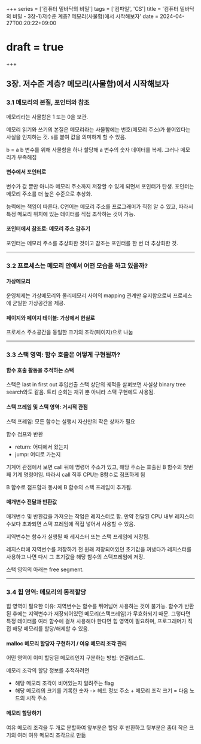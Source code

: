 +++
series = ['컴퓨터 밑바닥의 비밀']
tags = ['컴파일', 'CS']
title = '컴퓨터 밑바닥의 비밀 - 3장-1)저수준 계층? 메모리(사물함)에서 시작해보자'
date = 2024-04-27T00:20:22+09:00
# draft = true
+++
## 3장. 저수준 계층? 메모리(사물함)에서 시작해보자

### 3.1 메모리의 본질, 포인터와 참조

메모리라는 사물함은 1 또는 0을 보관.

메모리 읽기와 쓰기의 본질은 메모리라는 사물함에는 번호(메모리 주소)가 붙어있다는 사실을 인지하는 것. 
`$`를 붙여 값을 의미하게 할 수 있음. 

b = a
b 변수를 위해 사물함을 하나 할당해 a 변수의 숫자 데이터를 복제.
그러나 메모리가 부족해짐

#### 변수에서 포인터로
변수가 값 뿐만 아니라 메모리 주소까지 저장할 수 있게 되면서 포인터가 탄생.
포인터는 메모리 주소를 더 높은 수준으로 추상화.

능력에는 책임이 따른다.
C언어는 메모리 주소를 프로그래머가 직접 알 수 있고, 
따라서 특정 메모리 위치에 있는 데이터를 직접 조작하는 것이 가능.

#### 포인터에서 참조로: 메모리 주소 감추기
포인터는 메모리 주소를 추상화한 것이고 
참조는 포인터를 한 번 더 추상화한 것.

---
### 3.2 프로세스는 메모리 안에서 어떤 모습을 하고 있을까?
#### 가상메모리
운영체제는 가상메모리와 물리메모리 사이의 mapping 관계만 유지함으로써
프로세스에 균일한 가상공간을 제공.

#### 페이지와 페이지 테이블: 가상에서 현실로
프로세스 주소공간을 동일한 크기의 조각(페이지)으로 나눔

---
### 3.3 스택 영역: 함수 호출은 어떻게 구현될까?

#### 함수 호출 활동을 추적하는 스택
스택은 last in first out 후입선출
스택 상단의 궤적을 살펴보면 사실상 binary tree search와도 같음.
트리 순회는 재귀 뿐 아니라 스택 구현에도 사용됨.

#### 스택 프레임 및 스택 영역: 거시적 관점
스택 프레임: 모든 함수는 실행시 자신만의 작은 상자가 필요

함수 점프와 반환
- return: 어디에서 왔는지
- jump: 어디로 가는지

기계어 관점에서 보면
call 뒤에 명령어 주소가 있고, 해당 주소는 호출된 B 함수의 첫번째 기계 명령어임.
따라서 call 직후 CPU는 B함수로 점프하게 됨

B 함수로 점프함과 동시에 B 함수의 스택 프레임이 추가됨.

#### 매개변수 전달과 반환값
매개변수 및 반환값을 가져오는 작업은 레지스터로 함.
만약 전달된 CPU 내부 레지스터 수보다 초과되면 스택 프레임에 직접 넣어서 사용할 수 있음. 

지역변수는 함수가 실행될 때 레지스터 또는 스택 프레임에 저장됨.

레지스터에 지역변수를 저장하기 전 
원래 저장되어있던 초기값을 꺼냈다가
레지스터를 사용하고 나면 다시 그 초기값을 해당 함수의 스택프레임에 저장.

스택 영역의 아래는 free segment.

---
### 3.4 힙 영역: 메모리의 동적할당
힙 영역이 필요한 이유:
지역변수는 함수를 뛰어넘어 사용하는 것이 불가능. 함수가 반환된 후에는 지역변수가 저장되어있던 메모리(스택프레임)가 무효화되기 때문.
그렇다면 특정 데이터를 여러 함수에 걸쳐 사용해야 한다면 힙 영역이 필요하며, 
프로그래머가 직접 해당 메모리를 할당/해제할 수 있음.

#### malloc 메모리 할당자 구현하기 / 여유 메모리 조각 관리
어떤 영역이 이미 할당된 메모리인지 구분하는 방법:
연결리스트. 

메모리 조각의 할당 정보를 추적하려면
- 해당 메모리 조각이 비어있는지 알려주는 flag
- 해당 메모리의 크기를 기록한 숫자
-> 헤드 정보 주소 + 메모리 조각 크기 = 다음 노드의 시작 주소

#### 메모리 할당하기
여유 메모리 조각을 두 개로 분할하여
앞부분은 할당 후 반환하고
뒷부분은 좀더 작은 크기의 여러 여유 메모리 조각으로 만듦




